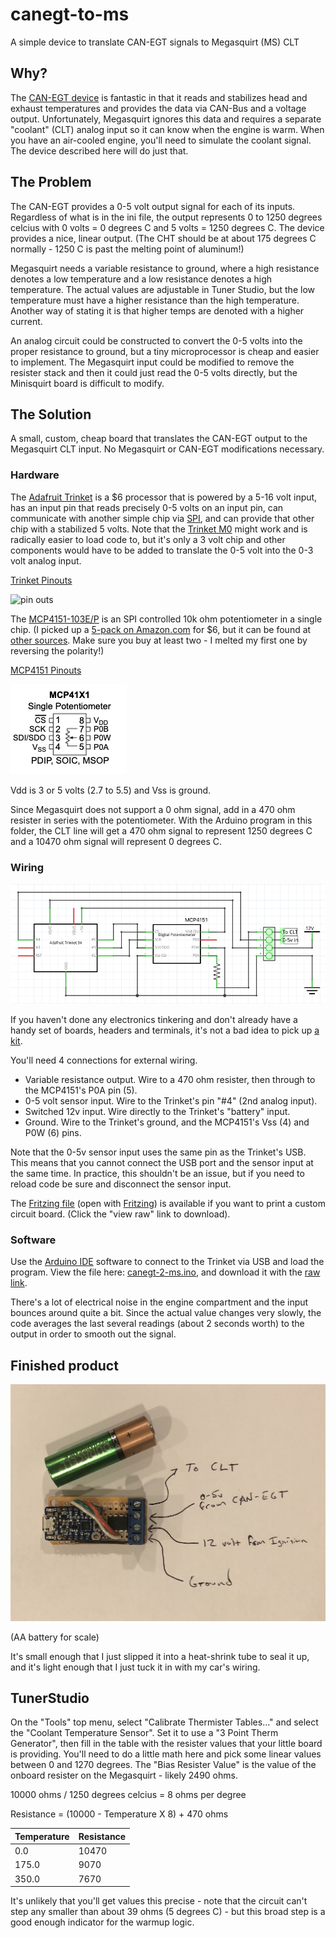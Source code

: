 # canegt-to-ms
A simple device to translate CAN-EGT signals to Megasquirt (MS) CLT

## Why?

The [CAN-EGT device](https://thedubshop.com/can-egt/) is fantastic in that it reads and stabilizes head and exhaust temperatures and provides the data via CAN-Bus and a voltage output. Unfortunately, Megasquirt ignores this data and requires a separate "coolant" (CLT) analog input so it can know when the engine is warm. When you have an air-cooled engine, you'll need to simulate the coolant signal. The device described here will do just that.

## The Problem

The CAN-EGT provides a 0-5 volt output signal for each of its inputs.  Regardless of what is in the ini file, the output represents 0 to 1250 degrees celcius with 0 volts = 0 degrees C and 5 volts = 1250 degrees C. The device provides a nice, linear output. (The CHT should be at about 175 degrees C normally - 1250 C is past the melting point of aluminum!)

Megasquirt needs a variable resistance to ground, where a high resistance denotes a low temperature and a low resistance denotes a high temperature. The actual values are adjustable in Tuner Studio, but the low temperature must have a higher resistance than the high temperature. Another way of stating it is that higher temps are denoted with a higher current.

An analog circuit could be constructed to convert the 0-5 volts into the proper resistance to ground, but a tiny microprocessor is cheap and easier to implement. The Megasquirt input could be modified to remove the resister stack and then it could just read the 0-5 volts directly, but the Minisquirt board is difficult to modify.

## The Solution

A small, custom, cheap board that translates the CAN-EGT output to the Megasquirt CLT input. No Megasquirt or CAN-EGT modifications necessary.

### Hardware

The [Adafruit Trinket](https://www.adafruit.com/product/1501) is a $6 processor that is powered by a 5-16 volt input, has an input pin that reads precisely 0-5 volts on an input pin, can communicate with another simple chip via [SPI](https://en.wikipedia.org/wiki/Serial_Peripheral_Interface), and can provide that other chip with a stabilized 5 volts. Note that the [Trinket M0](https://www.adafruit.com/product/3500) might work and is radically easier to load code to, but it's only a 3 volt chip and other components would have to be added to translate the 0-5 volt into the 0-3 volt analog input.

[Trinket Pinouts](https://learn.adafruit.com/introducing-trinket/pinouts)

![pin outs](https://cdn-learn.adafruit.com/assets/assets/000/025/645/large1024/trinket5.png?1432753823)

The [MCP4151-103E/P](https://www.digikey.com/en/products/detail/microchip-technology/MCP4151-103E-P/1874217) is an SPI controlled 10k ohm potentiometer in a single chip. (I picked up a [5-pack on Amazon.com](https://www.amazon.com/gp/product/B00LVKK472) for $6, but it can be found at [other sources](https://www.mouser.com/ProductDetail/Microchip-Technology/MCP4151-103E-P?qs=hH%252BOa0VZEiCcBDYaXnd0Yg%3D%3D). Make sure you buy at least two - I melted my first one by reversing the polarity!)

[MCP4151 Pinouts]()

![pin outs](MCP41X1%20Pinout.png)

Vdd is 3 or 5 volts (2.7 to 5.5) and Vss is ground.

Since Megasquirt does not support a 0 ohm signal, add in a 470 ohm resister in series with the potentiometer. With the Arduino program in this folder, the CLT line will get a 470 ohm signal to represent 1250 degrees C and a 10470 ohm signal will represent 0 degrees C.

### Wiring

![schematic](Schematic.png)

If you haven't done any electronics tinkering and don't already have a handy set of boards, headers and terminals, it's not a bad idea to pick up [a kit](https://www.amazon.com/s?k=pcb+board+kit).

You'll need 4 connections for external wiring.

 - Variable resistance output. Wire to a 470 ohm resister, then through to the MCP4151's P0A pin (5).
 - 0-5 volt sensor input. Wire to the Trinket's pin "#4" (2nd analog input).
 - Switched 12v input. Wire directly to the Trinket's "battery" input.
 - Ground. Wire to the Trinket's ground, and the MCP4151's Vss (4) and P0W (6) pins.

Note that the 0-5v sensor input uses the same pin as the Trinket's USB. This means that you cannot connect the USB port and the sensor input at the same time. In practice, this shouldn't be an issue, but if you need to reload code be sure and disconnect the sensor input.

The [Fritzing file](CAN-EGT-2-MS.fzz) (open with [Fritzing](https://fritzing.org/)) is available if you want to print a custom circuit board. (Click the "view raw" link to download).

### Software

Use the [Arduino IDE](https://www.arduino.cc/en/Main.Software) software to connect to the Trinket via USB and load the program. View the file here: [canegt-2-ms.ino](canegt-2-ms.ino), and download it with the [raw link](https://raw.githubusercontent.com/ianepperson/canegt-to-ms/main/canegt-2-ms.ino).

There's a lot of electrical noise in the engine compartment and the input bounces around quite a bit. Since the actual value changes very slowly, the code averages the last several readings (about 2 seconds worth) to the output in order to smooth out the signal.

## Finished product

![Final product](CANEGT-2-MS%20final.jpg)

(AA battery for scale)

It's small enough that I just slipped it into a heat-shrink tube to seal it up, and it's light enough that I just tuck it in with my car's wiring.

## TunerStudio

On the "Tools" top menu, select "Calibrate Thermister Tables..." and select the "Coolant Temperature Sensor". Set it to use a "3 Point Therm Generator", then fill in the table with the resister values that your little board is providing. You'll need to do a little math here and pick some linear values between 0 and 1270 degrees. The "Bias Resister Value" is the value of the onboard resister on the Megasquirt - likely 2490 ohms.

10000 ohms / 1250 degrees celcius = 8 ohms per degree

Resistance = (10000 - Temperature X 8) + 470 ohms

| Temperature | Resistance |
| ----------- | ---------- |
| 0.0         | 10470      |
| 175.0       | 9070       | 
| 350.0       | 7670       |

It's unlikely that you'll get values this precise - note that the circuit can't step any smaller than about 39 ohms (5 degrees C) - but this broad step is a good enough indicator for the warmup logic.
